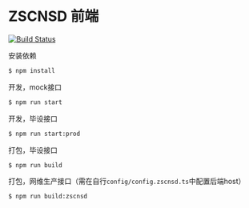 # ZSCNSD 前端

[![Build Status](http://drone.norah1to.com:4396/api/badges/SterbenJ/zscnsd-front-end/status.svg)](http://drone.norah1to.com:4396/SterbenJ/zscnsd-front-end)

安装依赖

```bash
$ npm install
```

开发，mock接口

```bash
$ npm run start
```

开发，毕设接口

```bash
$ npm run start:prod
```

打包，毕设接口

```bash
$ npm run build
```

打包，网维生产接口（需在自行`config/config.zscnsd.ts`中配置后端host）

```bash
$ npm run build:zscnsd
```
